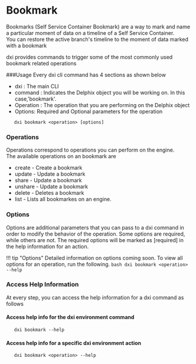 # Bookmark

Bookmarks (Self Service Container Bookmark) are a way to mark and name a particular moment of 
data on a timeline of a Self Service Container.   
You can restore the active branch's timeline to the moment of data marked with a bookmark

dxi provides commands to trigger some of the most commonly used bookmark related operations

###Usage
Every dxi cli command has 4 sections as shown below

-   dxi : The main CLI
-   command : Indicates the Delphix object you will be working on. In this case,'bookmark'.
-   Operation : The operation that you are performing on the Delphix object
-   Options: Required and Optional parameters for the operation

```commandline 
   dxi bookmark <operation> [options]
```

### Operations
Operations correspond to operations you can perform on the engine.   
The available operations on an bookmark are

- create - Create a bookmark
- update - Update a bookmark
- share - Update a bookmark
- unshare - Update a bookmark  
- delete - Deletes a bookmark
- list - Lists all bookmarkes on an engine.

### Options

Options are additional parameters that you can pass to a dxi command in order to modify the behavior of the operation.
Some options are required, while others are not. The required options will be marked as [required] in the help information for an action.

!!! tip "Options"
      Detailed information on options coming soon. To view all options for an operation, run the following.
      ```bash
      dxi bookmark <operation> --help
      ```

### Access Help Information
At every step, you can access the help information for a dxi command as follows

#### Access help info for the dxi environment command
```commandline 
   dxi bookmark --help
```
#### Access help info for a specific dxi environment action
```commandline 
   dxi bookmark <operation> --help
```